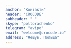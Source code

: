 ```yaml
---
anchor: "Контакти"
header: 'CROCODE'
subheader: " "
skype: "poltorachenko"
telegram: "avipo"
email: "welcome@crocode.io"
address: "Жешув, Польща"
---
```

